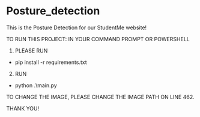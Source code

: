 # Posture_detection
This is the Posture Detection for our StudentMe website! 

TO RUN THIS PROJECT:
  IN YOUR COMMAND PROMPT OR POWERSHELL
 
  1. PLEASE RUN 
   - pip install -r requirements.txt
  2. RUN 
   - python .\main.py
   
TO CHANGE THE IMAGE, PLEASE CHANGE THE IMAGE PATH ON LINE 462. 

THANK YOU!
